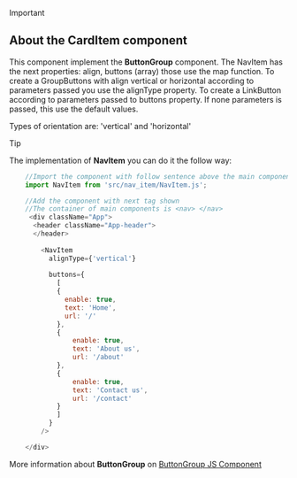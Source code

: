 
> [!IMPORTANT]
> ## About the CardItem component
>
>This component implement the **ButtonGroup** component. The NavItem has the next properties: align, buttons (array) those use the map function. To create a GroupButtons with align vertical or horizontal according to parameters passed you use the alignType property. To create a LinkButton according to parameters passed to buttons property. If none parameters is passed, this use the default values.

Types of orientation are: 'vertical' and 'horizontal' 

> [!TIP]
> The implementation of **NavItem** you can do it the follow way:

```javascript
    //Import the component with follow sentence above the main component with you've been work
    import NavItem from 'src/nav_item/NavItem.js';

    //Add the component with next tag shown
    //The container of main components is <nav> </nav>
     <div className="App">
      <header className="App-header">
      </header>
 
        <NavItem
          alignType={'vertical'}
          
          buttons={
            [
            {
              enable: true,
              text: 'Home',
              url: '/'
            },
            {
                enable: true,
                text: 'About us',
                url: '/about'
            },
            {
                enable: true,
                text: 'Contact us',
                url: '/contact'
            }
            ]
          } 
        />

    </div>

```
More information about **ButtonGroup** on [ButtonGroup JS Component](https://github.com/johnnydldev/reactClientEnterpriseAPI/tree/main/src/buttons_group)







